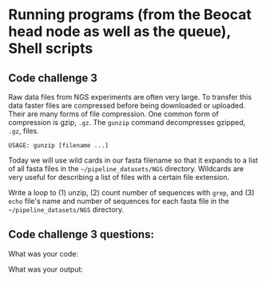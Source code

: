 Running programs (from the Beocat head node as well as the queue), Shell scripts
================================================================================

## Code challenge 3

Raw data files from NGS experiments are often very large. To transfer this data faster files are compressed before being downloaded or uploaded. Their are many forms of file compression. One common form of compression is gzip, `.gz`. The `gunzip` command decompresses gzipped, `.gz`, files.

    USAGE: gunzip [filename ...]

Today we will use wild cards in our fasta filename so that it expands to a list of all fasta files in the `~/pipeline_datasets/NGS` directory. Wildcards are very useful for describing a list of files with a certain file extension. 
 
Write a loop to (1) unzip, (2) count number of sequences with `grep`, and (3) `echo` file's name and number of sequences for each fasta file in the `~/pipeline_datasets/NGS` directory.
 
## Code challenge 3 questions:

What was your code:

What was your output:
 
